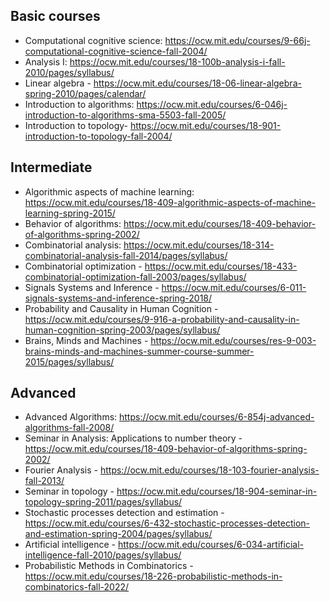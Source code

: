 ## Basic courses
- Computational cognitive science: https://ocw.mit.edu/courses/9-66j-computational-cognitive-science-fall-2004/
- Analysis I: https://ocw.mit.edu/courses/18-100b-analysis-i-fall-2010/pages/syllabus/
- Linear algebra - https://ocw.mit.edu/courses/18-06-linear-algebra-spring-2010/pages/calendar/
- Introduction to algorithms: https://ocw.mit.edu/courses/6-046j-introduction-to-algorithms-sma-5503-fall-2005/
- Introduction to topology- https://ocw.mit.edu/courses/18-901-introduction-to-topology-fall-2004/


## Intermediate
- Algorithmic aspects of machine learning: https://ocw.mit.edu/courses/18-409-algorithmic-aspects-of-machine-learning-spring-2015/
- Behavior of algorithms: https://ocw.mit.edu/courses/18-409-behavior-of-algorithms-spring-2002/
-  Combinatorial analysis: https://ocw.mit.edu/courses/18-314-combinatorial-analysis-fall-2014/pages/syllabus/
- Combinatorial optimization - https://ocw.mit.edu/courses/18-433-combinatorial-optimization-fall-2003/pages/syllabus/
- Signals Systems and Inference - https://ocw.mit.edu/courses/6-011-signals-systems-and-inference-spring-2018/
- Probability and Causality in Human Cognition - https://ocw.mit.edu/courses/9-916-a-probability-and-causality-in-human-cognition-spring-2003/pages/syllabus/
- Brains, Minds and Machines - https://ocw.mit.edu/courses/res-9-003-brains-minds-and-machines-summer-course-summer-2015/pages/syllabus/


## Advanced 
- Advanced Algorithms: https://ocw.mit.edu/courses/6-854j-advanced-algorithms-fall-2008/
- Seminar in Analysis: Applications to number theory - https://ocw.mit.edu/courses/18-409-behavior-of-algorithms-spring-2002/
- Fourier Analysis - https://ocw.mit.edu/courses/18-103-fourier-analysis-fall-2013/
- Seminar in topology - https://ocw.mit.edu/courses/18-904-seminar-in-topology-spring-2011/pages/syllabus/
- Stochastic processes detection and estimation - https://ocw.mit.edu/courses/6-432-stochastic-processes-detection-and-estimation-spring-2004/pages/syllabus/
- Artificial intelligence - https://ocw.mit.edu/courses/6-034-artificial-intelligence-fall-2010/pages/syllabus/
- Probabilistic Methods in Combinatorics - https://ocw.mit.edu/courses/18-226-probabilistic-methods-in-combinatorics-fall-2022/